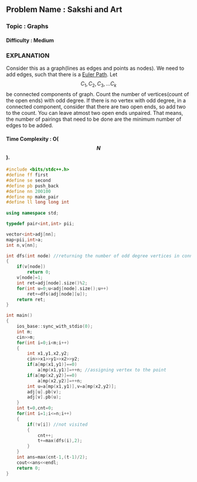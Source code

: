 ## Problem Name : Sakshi and Art

### Topic : Graphs

#### Difficulty : Medium

### EXPLANATION

Consider this as a graph(lines as edges and points as nodes). We need to add edges, such that there is a <a href="https://en.wikipedia.org/wiki/Eulerian_path">Euler Path</a>. Let $$C_1,C_2,C_3,...C_k​$$ be connected components of graph. Count the number of vertices(count of the open ends) with odd degree. If there is no vertex with odd degree, in a connected component, consider that there are two open ends, so add two to the count. You can leave atmost two open ends unpaired. That means, the number of pairings that need to be done are the minimum number of edges to be added.

#### Time Complexity : O($$N$$).

```c++
#include <bits/stdc++.h>
#define ff first
#define se second
#define pb push_back
#define nn 200100
#define mp make_pair
#define ll long long int
 
using namespace std;

typedef pair<int,int> pii;

vector<int>adj[nn];
map<pii,int>a;
int n,v[nn];

int dfs(int node) //returning the number of odd degree vertices in connected component.
{
    if(v[node])
        return 0;
    v[node]=1;
    int ret=adj[node].size()%2;
    for(int u=0;u<adj[node].size();u++)
        ret+=dfs(adj[node][u]);
    return ret;
}

int main()
{
    ios_base::sync_with_stdio(0);
    int m;
    cin>>m;
    for(int i=0;i<m;i++)
    {
        int x1,y1,x2,y2;
        cin>>x1>>y1>>x2>>y2;
        if(a[mp(x1,y1)]==0)
            a[mp(x1,y1)]=++n; //assigning vertex to the point
        if(a[mp(x2,y2)]==0)
            a[mp(x2,y2)]=++n;
        int u=a[mp(x1,y1)],v=a[mp(x2,y2)];
        adj[u].pb(v);
        adj[v].pb(u);
    }
    int t=0,cnt=0;
    for(int i=1;i<=n;i++)
    {
        if(!v[i]) //not visited
        {
            cnt++;
            t+=max(dfs(i),2);
        }
    }
    int ans=max(cnt-1,(t-1)/2); 
    cout<<ans<<endl;
    return 0;
}
```